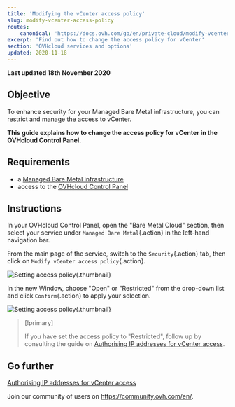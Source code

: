 ```yaml
---
title: 'Modifying the vCenter access policy'
slug: modify-vcenter-access-policy
routes:
    canonical: 'https://docs.ovh.com/gb/en/private-cloud/modify-vcenter-access-policy/'
excerpt: 'Find out how to change the access policy for vCenter'
section: 'OVHcloud services and options'
updated: 2020-11-18
---
```


**Last updated 18th November 2020**

## Objective

To enhance security for your Managed Bare Metal infrastructure, you can restrict and manage the access to vCenter.

**This guide explains how to change the access policy for vCenter in the OVHcloud Control Panel.**

## Requirements

- a [Managed Bare Metal infrastructure](https://www.ovhcloud.com/en-gb/managed-bare-metal/)
- access to the [OVHcloud Control Panel](https://www.ovh.com/auth/?action=gotomanager&from=https://www.ovh.co.uk/&ovhSubsidiary=GB)

## Instructions

In your OVHcloud Control Panel, open the "Bare Metal Cloud" section, then select your service under `Managed Bare Metal`{.action} in the left-hand navigation bar.

From the main page of the service, switch to the `Security`{.action} tab, then click on `Modify vCenter access policy`{.action}.

![Setting access policy](images/modifypolicy-01.png){.thumbnail}

In the new Window, choose "Open" or "Restricted" from the drop-down list and click `Confirm`{.action} to apply your selection.

![Setting access policy](images/modifypolicy-02.png){.thumbnail}

> [!primary]
>
> If you have set the access policy to "Restricted", follow up by consulting the guide on [Authorising IP addresses for vCenter access](../authorise-ip-addresses-vcenter).
> 


## Go further

[Authorising IP addresses for vCenter access](../authorise-ip-addresses-vcenter)

Join our community of users on <https://community.ovh.com/en/>.